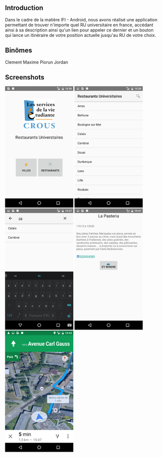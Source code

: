 Introduction
-------------
Dans le cadre de la matière IFI - Android, nous avons réalisé une application permettant de trouver n'importe quel RU universitaire en france, accédant ainsi à sa description ainsi qu'un lien pour appeler ce dernier et un bouton qui lance un itinéraire de votre position actuelle jusqu'au RU de votre choix.


Binômes
-------------
Clement Maxime
Piorun Jordan


Screenshots
-------------

<img src="screenshots/accueil.png" height="400" alt="Screenshot"/> <img src="screenshots/liste-ville.png" height="400" alt="Screenshot"/> <img src="screenshots/recherche.png" height="400" alt="Screenshot"/> <img src="screenshots/description.png" height="400" alt="Screenshot"/> <img src="screenshots/google-map.png" height="400" alt="Screenshot"/> 


